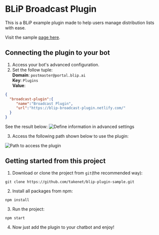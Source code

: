 # BLiP Broadcast Plugin

 This is a BLiP example plugin made to help users manage distribution lists with ease.

 Visit the sample [page here](https://blip-broadcast-plugin.netlify.com/).

## Connecting the plugin to your bot
1. Access your bot's advanced configuration.
2. Set the follow tuple:  
 **Domain**: `postmaster@portal.blip.ai`  
 **Key**: `Plugins`  
 **Value**: 
 ```json
{ 
   "broadcast-plugin":{ 
      "name":"Broadcast Plugin",
      "url":"https://blip-broadcast-plugin.netlify.com/"
   }
}

```
See the result below:
![Define information in advanced settings](https://github.com/takenet/blip-tools/blob/master/BLiP%20Broadcast%20Plugin/imgs/advanced_configuration.png)

3. Access the following path shown below to use the plugin:

![Path to access the plugin](https://github.com/takenet/blip-tools/blob/master/BLiP%20Broadcast%20Plugin/imgs/img2.png)

## Getting started from this project

1. Download or clone the project from `git`(the recommended way):

`git clone https://github.com/takenet/blip-plugin-sample.git`

2. Install all packages from npm:

`npm install`

3. Run the project:

`npm start`

4. Now just add the plugin to your chatbot and enjoy!

